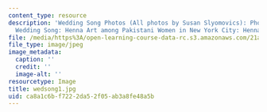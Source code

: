 ```yaml
---
content_type: resource
description: 'Wedding Song Photos (All photos by Susan Slyomovics): Photo stills from
  Wedding Song: Henna Art among Pakistani Women in New York City: Henna painted hand'
file: /media/https%3A/open-learning-course-data-rc.s3.amazonaws.com/21a-453-anthropology-of-the-middle-east-spring-2004/ca8a1c6bf7222da52f05ab3a8fe48a5b_wedsong1.jpg
file_type: image/jpeg
image_metadata:
  caption: ''
  credit: ''
  image-alt: ''
resourcetype: Image
title: wedsong1.jpg
uid: ca8a1c6b-f722-2da5-2f05-ab3a8fe48a5b
---
```

